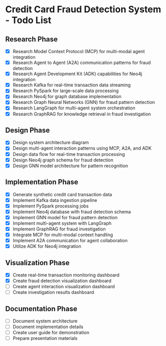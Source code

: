 # Credit Card Fraud Detection System - Todo List

## Research Phase
- [x] Research Model Context Protocol (MCP) for multi-modal agent integration
- [x] Research Agent to Agent (A2A) communication patterns for fraud detection
- [x] Research Agent Development Kit (ADK) capabilities for Neo4j integration
- [x] Research Kafka for real-time transaction data streaming
- [x] Research PySpark for large-scale data processing
- [x] Research Neo4j for graph database implementation
- [x] Research Graph Neural Networks (GNN) for fraud pattern detection
- [x] Research LangGraph for multi-agent system orchestration
- [x] Research GraphRAG for knowledge retrieval in fraud investigation

## Design Phase
- [x] Design system architecture diagram
- [x] Design multi-agent interaction patterns using MCP, A2A, and ADK
- [x] Design data flow for real-time transaction processing
- [x] Design Neo4j graph schema for fraud detection
- [x] Design GNN model architecture for pattern recognition

## Implementation Phase
- [x] Generate synthetic credit card transaction data
- [x] Implement Kafka data ingestion pipeline
- [x] Implement PySpark processing jobs
- [x] Implement Neo4j database with fraud detection schema
- [x] Implement GNN model for fraud pattern detection
- [x] Implement multi-agent system with LangGraph
- [x] Implement GraphRAG for fraud investigation
- [x] Integrate MCP for multi-modal context handling
- [x] Implement A2A communication for agent collaboration
- [x] Utilize ADK for Neo4j integration

## Visualization Phase
- [x] Create real-time transaction monitoring dashboard
- [x] Create fraud detection visualization dashboard
- [ ] Create agent interaction visualization dashboard
- [ ] Create investigation results dashboard

## Documentation Phase
- [ ] Document system architecture
- [ ] Document implementation details
- [ ] Create user guide for demonstration
- [ ] Prepare presentation materials
